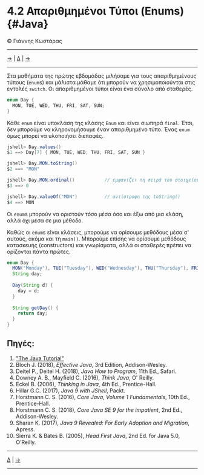 # 4.2 Απαριθμημένοι Τύποι (Enums) {#Java} 
© Γιάννης Κωστάρας

---

[->](../4.1-Exceptions/README.md) | [Δ](../../README.md) | [->](../4.3-Assertions/README.md)  
 
---
Στα μαθήματα της πρώτης εβδομάδας μιλήσαμε για τους απαριθμημένους τύπους (```enum```s) και μάλιστα μάθαμε ότι μπορούν να χρησιμοποιούνται στις εντολές ```switch```. Οι απαριθμημένοι τύποι είναι ένα σύνολο από σταθερές.

```java
enum Day {
  MON, TUE, WED, THU, FRI, SAT, SUN;
}
``` 
Κάθε ```enum``` είναι υποκλάση της κλάσης ```Enum``` και είναι σιωπηρά ```final```. Έτσι, δεν μπορούμε να κληρονομήσουμε έναν απαριθμημένο τύπο. Ένας ```enum``` όμως μπορεί να υλοποιήσει διεπαφές.

```java
jshell> Day.values()
$1 ==> Day[7] { MON, TUE, WED, THU, FRI, SAT, SUN }

jshell> Day.MON.toString()
$2 ==> "MON"

jshell> Day.MON.ordinal()			// εμφανίζει τη σειρά του στοιχείου στον enum
$3 ==> 0

jshell> Day.valueOf("MON")			// αντίστροφη της toString()
$4 ==> MON
```

Οι ```enum```s μπορούν να οριστούν τόσο μέσα όσο και έξω από μια κλάση, αλλά όχι μέσα σε μια μέθοδο.

Καθώς οι ```enum```s είναι κλάσεις, μπορούμε να ορίσουμε μεθόδους μέσα σ' αυτούς, ακόμα και τη ```main()```. Μπορούμε επίσης να ορίσουμε μεθόδους κατασκευής (constructors) και γνωρίσματα, αλλά οι σταθερές πρέπει να ορίζονται πάντα πρώτες.

```java
enum Day {
  MON("Monday"), TUE("Tuesday"), WED("Wednesday"), THU("Thursday"), FRI("Friday"), SAT("Saturday"), SUN("Sunday");
  String day;
  
  Day(String d) {
  	day = d;
  }	
  
  String getDay() {
  	return day;
  }
}
```

## Πηγές:
1. ["The Java Tutorial"](https://docs.oracle.com/javase/tutorial/)
1. Bloch J. (2018), _Effective Java_, 3rd Edition, Addison-Wesley.
1. Deitel P., Deitel H. (2018), _Java How to Program_, 11th Ed., Safari.
1. Downey A. B., Mayfield C. (2016), _Think Java_, O' Reilly. 
1. Eckel B. (2006), _Thinking in Java_, 4th Ed., Prentice-Hall.
1. Hillar G.C. (2017), _Java 9 with JShell_, Packt.
1. Horstmann C. S. (2016), _Core Java, Volume 1 Fundamentals_, 10th Ed., Prentice-Hall.
1. Horstmann C. S. (2018), _Core Java SE 9 for the impatient_, 2nd Ed., Addison-Wesley. 
1. Sharan K. (2017), _Java 9 Revealed: For Early Adoption and Migration_, Apress.
1. Sierra K. & Bates B. (2005), _Head First Java_, 2nd Ed. for Java 5.0, O’Reilly.

---

[Δ](../../README.md) | [->](../4.2-Assertions/README.md)  

---